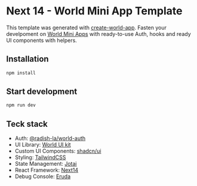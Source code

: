 # Next 14 - World Mini App Template

This template was generated with [create-world-app](https://www.npmjs.com/package/create-world-app). Fasten your develpoment on [World Mini Apps](https://docs.world.org/mini-apps) with ready-to-use Auth, hooks and ready UI components with helpers.

## Installation

```sh
npm install
```

## Start development

```sh
npm run dev
```

## Teck stack

- Auth: [@radish-la/world-auth](https://www.npmjs.com/package/@radish-la/world-auth)
- UI Library: [World UI kit](https://mini-apps-ui-kit.world.org/?path=/docs/components-numberpad--docs)
- Custom UI Components: [shadcn/ui](https://ui.shadcn.com/docs/components/sonner)
- Styling: [TailwindCSS](https://tailwindcss.com/docs/styling-with-utility-classes)
- State Management: [Jotai](https://jotai.org/)
- React Framework: [Next14](https://nextjs.org/docs/14/getting-started)
- Debug Console: [Eruda](https://eruda.liriliri.io/)
